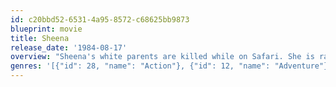 ```yaml
---
id: c20bbd52-6531-4a95-8572-c68625bb9873
blueprint: movie
title: Sheena
release_date: '1984-08-17'
overview: "Sheena's white parents are killed while on Safari. She is raised by the mystical witch woman of an African tribe. When her foster mother is framed for the murder of a political leader, Sheena and a newsman, Vic Casey are forced to flee while pursued by the mercenaries hired by the real killer, who hopes to assume power. Sheena's ability to talk to the animals and knowledge of jungle lore give them a chance against the high tech weapons of the mercenaries."
genres: '[{"id": 28, "name": "Action"}, {"id": 12, "name": "Adventure"}, {"id": 35, "name": "Comedy"}, {"id": 14, "name": "Fantasy"}, {"id": 878, "name": "Science Fiction"}]'
---
```

